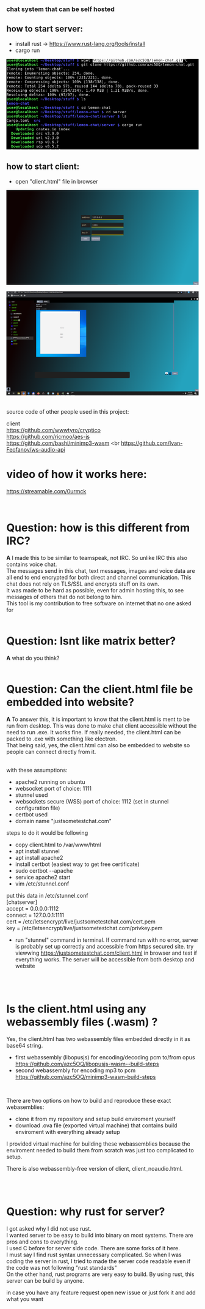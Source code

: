 ### chat system that can be self hosted

## how to start server:
- install rust -> https://www.rust-lang.org/tools/install
- cargo run

![](https://raw.githubusercontent.com/azc5OQ/lemon-chat/master/client/other/pic3.png)



## how to start client:
- open "client.html" file in browser


![](https://raw.githubusercontent.com/azc5OQ/lemon-chat/master/client/other/pic2.png)


![](https://raw.githubusercontent.com/azc5OQ/lemon-chat/master/client/other/test1.PNG)



<br>
source code of other people used in this project:

client
<br>
https://github.com/wwwtyro/cryptico
<br>
https://github.com/ricmoo/aes-js
<br>
https://github.com/bashi/minimp3-wasm
<br
https://github.com/Ivan-Feofanov/ws-audio-api

# video of how it works here:
https://streamable.com/0urmck

<br>

# Question: how is this different from IRC?

<b>A</b>
I made this to be similar to teamspeak, not IRC. So unlike IRC this also contains voice chat.</br>
The messages send in this chat, text messages, images and voice data are all end to end encrypted for both direct and channel communication. This chat does not rely on TLS/SSL and encrypts stuff on its own. <br>
It was made to be hard as possible, even for admin hosting this, to see messages of others that do not belong to him. </br>
This tool is my contribution to free software on internet that no one asked for </br>
<br>

# Question: Isnt like matrix better?
<b>A</b> what do you think?
<br>
<br>

# Question: Can the client.html file be embedded into website?
<b>A</b>
To answer this, it is important to know that the client.html is ment to be run from desktop. This was done to make chat client accessible without the need to run .exe.
It works fine. If really needed, the client.html can be packed to .exe with something like electron. <br>
That being said, yes, the client.html can also be embedded to website so people can connect directly from it. <br />
<br />

with these assumptions: <br />
- apache2 running on ubuntu <br />
- websocket port of choice: 1111 <br />
- stunnel used<br />
- websockets secure (WSS) port of choice: 1112 (set in stunnel configuration file) <br />
- certbot used <br />
- domain name "justsometestchat.com"<br />

steps to do it would be following
- copy client.html to /var/www/html <br />
- apt install stunnel<br />
- apt install apache2<br />
- install certbot (easiest way to get free certificate)<br />
- sudo certbot --apache<br />
- service apache2 start <br />
- vim /etc/stunnel.conf<br />

put this data in /etc/stunnel.conf<br />
[chatserver]<br />
accept = 0.0.0.0:1112 <br />
connect = 127.0.0.1:1111<br />
cert = /etc/letsencrypt/live/justsometestchat.com/cert.pem<br />
key = /etc/letsencrypt/live/justsometestchat.com/privkey.pem<br />


- run "stunnel" command in terminal. If command run with no error, server is probably set up correctly and accessible from https secured site.
  try viewwing https://justsometestchat.com/client.html in browser and test if everything works. The server will be accessible from both desktop and website <br />

<br />
<br />

# Is the client.html using any webassembly files (.wasm) ?
Yes, the client.html has two webassembly files embedded directly in it as base64 string.  <br />
- first webassembly (libopusjs) for encoding/decoding pcm to/from opus <br />
https://github.com/azc5OQ/libopusjs-wasm--build-steps <br />
- second webassembly for encoding mp3 to pcm <br />
https://github.com/azc5OQ/minimp3-wasm-build-steps <br />

<br>

There are two options on how to build and reproduce these exact webasemblies: <br />
- clone it from my repository and setup build enviroment yourself
- download .ova file (exported virtual machine) that contains build enviroment with everything already setup

I provided virtual machine for building these webassemblies because the enviroment needed to build them from scratch was just too complicated to setup.

There is also webassembly-free version of client, client_noaudio.html.

<br />
<br />

# Question: why rust for server?
I got asked why I did not use rust. <br />
I wanted server to be easy to build into binary on most systems. There are pros and cons to everything. <br />
I used C before for server side code. There are some forks of it here. <br />
I must say I find rust syntax unnecessary complicated. So when I was coding the server in rust, I tried to made the server code readable even if the code was not following "rust standards" <br />
On the other hand, rust programs are very easy to build. By using rust, this server can be build by anyone. <br />


in case you have any feature request open new issue or just fork it and add what you want
